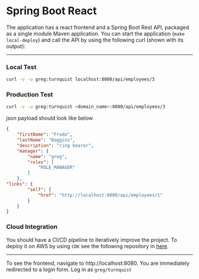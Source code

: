 # Spring Boot React
The application has a react frontend and a Spring Boot Rest API, packaged as a single module Maven application.
You can start the application (`make local-deploy`) and call the API by using the following curl (shown with its output):

---

### Local Test
```bash 
curl -v -u greg:turnquist localhost:8080/api/employees/3
```

### Production Test

```bash 
curl -v -u greg:turnquist <domain_name>:8080/api/employees/3
```

json payload should look like below
```json
{
    "firstName": "Frodo",
    "lastName": "Baggins",
    "description": "ring bearer",
    "manager": {
        "name": "greg",
        "roles": [
            "ROLE_MANAGER"
        ]
    },
"links": {
        "self": {
            "href": "http://localhost:8080/api/employees/1"
        }
    }
}
```

### Cloud Integration
You should have a CI/CD pipeline to iteratively improve the project.
To deploy it on AWS by using `CDK` see the following repository in [here](https://github.com/umutykaya/cdk-spring-pipeline).

---

To see the frontend, navigate to http://localhost:8080. You are immediately redirected to a login form. Log in as `greg/turnquist`
